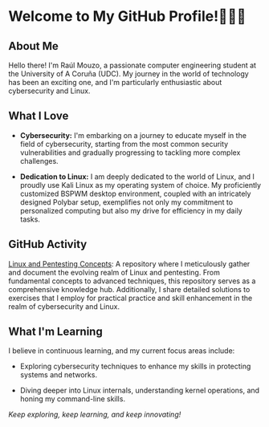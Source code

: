# Welcome to My GitHub Profile!👋👋👋

## About Me

Hello there! I'm Raúl Mouzo, a passionate computer engineering student at the University of A Coruña (UDC). My journey in the world of technology has been an exciting one, and I'm particularly enthusiastic about cybersecurity and Linux. 

## What I Love

- **Cybersecurity:** I'm embarking on a journey to educate myself in the field of cybersecurity, starting from the most common security vulnerabilities and gradually progressing to tackling more complex challenges.

- **Dedication to Linux:** I am deeply dedicated to the world of Linux, and I proudly use Kali Linux as my operating system of choice. My proficiently customized BSPWM desktop environment, coupled with an intricately designed Polybar setup, exemplifies not only my commitment to personalized computing but also my drive for efficiency in my daily tasks.

## GitHub Activity

[Linux and Pentesting Concepts](https://github.com/raulmouzo/Pentesting): A repository where I meticulously gather and document the evolving realm of Linux and pentesting. From fundamental concepts to advanced techniques, this repository serves as a comprehensive knowledge hub. Additionally, I share detailed solutions to exercises that I employ for practical practice and skill enhancement in the realm of cybersecurity and Linux.

## What I'm Learning

I believe in continuous learning, and my current focus areas include:

- Exploring cybersecurity techniques to enhance my skills in protecting systems and networks.

- Diving deeper into Linux internals, understanding kernel operations, and honing my command-line skills.

_Keep exploring, keep learning, and keep innovating!_


